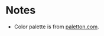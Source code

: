 Notes
=====

* Color palette is from [paletton.com](http://paletton.com/#uid=43+1m0kka9zdKffgRcglUdjnGge).
